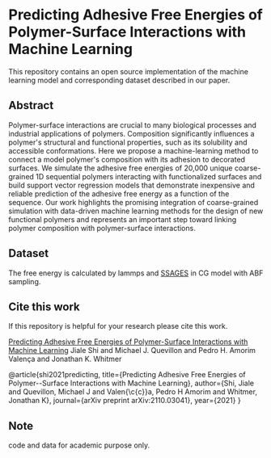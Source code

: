 # Predicting Adhesive Free Energies of Polymer-Surface Interactions with Machine Learning

This repository contains an open source implementation of the machine learning model and corresponding dataset described in our paper.


## Abstract

Polymer-surface interactions are crucial to many biological processes and industrial applications of polymers. Composition significantly influences a polymer's structural and functional properties, such as its solubility and accessible conformations. Here we propose a machine-learning method to connect a model polymer's composition with its adhesion to decorated surfaces. We simulate the adhesive free energies of 20,000 unique coarse-grained 1D sequential polymers interacting with functionalized surfaces and build support vector regression models that demonstrate inexpensive and reliable prediction of the adhesive free energy as a function of the sequence. Our work highlights the promising integration of coarse-grained simulation with data-driven machine learning methods for the design of new functional polymers and represents an important step toward linking polymer composition with polymer-surface interactions.

## Dataset

The free energy is calculated by lammps and [SSAGES](https://ssagesproject.github.io/docs/) in CG model with ABF sampling.

## Cite this work

If this repository is helpful for your research please cite this work.

[Predicting Adhesive Free Energies of Polymer-Surface Interactions with Machine Learning](https://arxiv.org/abs/2110.03041)
Jiale Shi and Michael J. Quevillon and Pedro H. Amorim Valença and Jonathan K. Whitmer

@article{shi2021predicting,
  title={Predicting Adhesive Free Energies of Polymer--Surface Interactions with Machine Learning},
  author={Shi, Jiale and Quevillon, Michael J and Valen{\c{c}}a, Pedro H Amorim and Whitmer, Jonathan K},
  journal={arXiv preprint arXiv:2110.03041},
  year={2021}
}


## Note
code and data for academic purpose only.
